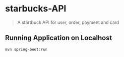 # starbucks-API

> A startbuck API for user, order, payment and card

## Running Application on Localhost

``` bash
mvn spring-boot:run
```

